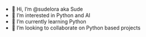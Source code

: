 - 👋 Hi, I’m @sudelora aka Sude
- 👀 I’m interested in Python and AI
- 🌱 I’m currently learning Python
- 💞️ I’m looking to collaborate on Python based projects


<!---
sudelora/sudelora is a ✨ special ✨ repository because its `README.md` (this file) appears on your GitHub profile.
You can click the Preview link to take a look at your changes.
--->
